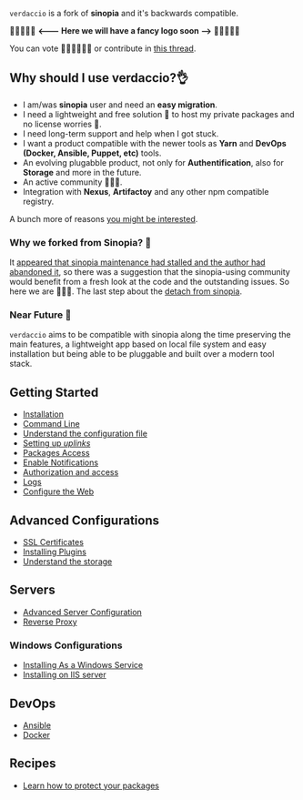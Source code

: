 

`verdaccio` is a fork of **sinopia** and it's backwards compatible.

🚀🚨🚨🚨🚨 **<--- Here we will have a fancy logo soon -->** 🚨🚨🚨🚨🚀

You can vote 👍🏻👍🏻👍🏻 or contribute in [this thread](https://github.com/verdaccio/verdaccio/issues/237).

## Why should I use verdaccio?👌


* I am/was **sinopia** user and need an **easy migration**.
* I need a lightweight and free solution 🎉 to host my private packages and no license worries 🎊.
* I need long-term support and help when I got stuck.
* I want a product compatible with the newer tools as **Yarn** and **DevOps (Docker, Ansible, Puppet, etc)** tools.
* An evolving plugabble product, not only for **Authentification**, also for **Storage** and more in the future.
* An active community 🙋‍♂️🙋.
* Integration with **Nexus**, **Artifactoy** and any other npm compatible registry.

A bunch more of reasons [you might be interested](https://medium.com/@jotadeveloper/five-use-cases-where-a-npm-private-proxy-fits-in-your-workflow-632a81779c14).

### Why we forked from Sinopia? 🚀

It [appeared that sinopia maintenance had stalled and the author had abandoned it](https://github.com/rlidwka/sinopia/issues/376),
so there was a suggestion that the sinopia-using community would benefit
from a fresh look at the code and the outstanding issues. So here we are 🎉🎉🎉.  The last step about the [detach from sinopia](https://github.com/verdaccio/verdaccio/issues/38).

### Near Future 🚧

`verdaccio` aims to be compatible with sinopia along the time preserving the main features, a lightweight app based on local file system and easy installation but being able to be pluggable and built over a modern tool stack.


## Getting Started

* [Installation](install.md)
* [Command Line](cli.md)
* [Understand the configuration file](config.md)
* [Setting up *uplinks*](uplinks.md)
* [Packages Access](packages.md)
* [Enable Notifications](notifications.md)
* [Authorization and access](auth.md)
* [Logs](logs.md)
* [Configure the Web](web.md)

## Advanced Configurations

* [SSL Certificates](ssl.md)
* [Installing Plugins](plugins.md)
* [Understand the storage](storage.md)

## Servers

* [Advanced Server Configuration](server.md)
* [Reverse Proxy](reverse-proxy.md)

### Windows Configurations

* [Installing As a Windows Service](windows.md)
* [Installing on IIS server](iis-server.md)

## DevOps

* [Ansible](ansible.md)
* [Docker](docker.md)

## Recipes

* [Learn how to protect your packages](recipes/protect-your-dependencies.md)
